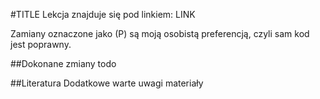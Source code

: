 #TITLE
Lekcja znajduje się pod linkiem: LINK

Zamiany oznaczone jako (P) są moją osobistą preferencją, czyli sam kod jest poprawny.

##Dokonane zmiany
todo


##Literatura
Dodatkowe warte uwagi materiały
